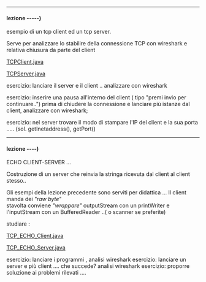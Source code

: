 --------------------------
#### lezione -----)

esempio di un tcp client ed un tcp server.

Serve per analizzare  lo stabilire della connessione TCP con wireshark e relativa chiusura da parte del client

[TCPClient.java](TCPClient.java)

[TCPServer.java](TCPServer.java)

esercizio: lanciare il server e il client .. analizzare con wireshark

esercizio: inserire una pausa all'interno del client ( tipo "premi invio per continuare..") prima di chiudere la connessione
e lanciare più istanze dal client, analizzare con wireshark;

esercizio: nel server trovare il modo di stampare l'IP del client e la sua porta .....
(sol.  getInetaddress(), getPort()

--------------------------------
#### lezione ----)

ECHO CLIENT-SERVER ...

Costruzione di un server che reinvia la stringa ricevuta dal client al client stesso..

Gli esempi della lezione precedente sono serviti per didattica ...
Il client manda dei _"raw byte"_  
stavolta conviene _"wrappare"_ outputStream con un printWriter e l'inputStream con un BufferedReader ..( o scanner se preferite)

studiare :

[TCP_ECHO_Client.java](TCP_ECHO_Client.java)

[TCP_ECHO_Server.java](TCP_ECHO_Server.java)


esercizio: lanciare i programmi , analisi wireshark
esercizio: lanciare un server e più client .... che succede?  analisi wireshark 
esercizio: proporre soluzione ai problemi rilevati ....
